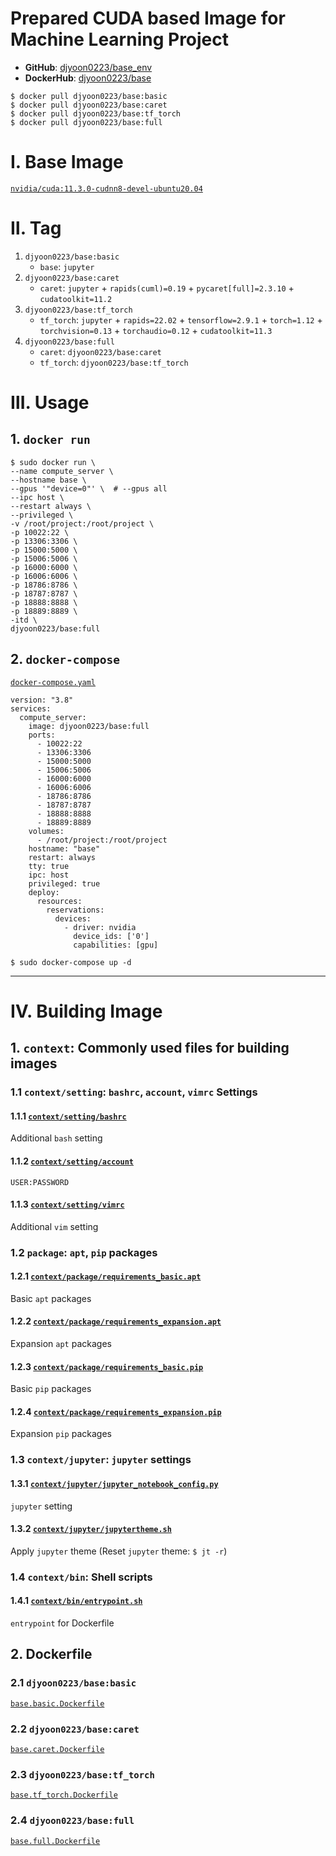# Prepared CUDA based Image for Machine Learning Project
- **GitHub**: [djyoon0223/base_env](https://github.com/djy-git/base_env)
- **DockerHub**: [djyoon0223/base](https://hub.docker.com/repository/docker/djyoon0223/base)
```
$ docker pull djyoon0223/base:basic
$ docker pull djyoon0223/base:caret
$ docker pull djyoon0223/base:tf_torch
$ docker pull djyoon0223/base:full
```

# Ⅰ. Base Image
[`nvidia/cuda:11.3.0-cudnn8-devel-ubuntu20.04`](https://hub.docker.com/r/nvidia/cuda/tags)


# Ⅱ. Tag
1. `djyoon0223/base:basic`
   - `base`: `jupyter`
2. `djyoon0223/base:caret`
   - `caret`: `jupyter` + `rapids(cuml)=0.19` + `pycaret[full]=2.3.10` + `cudatoolkit=11.2`
3. `djyoon0223/base:tf_torch`
   - `tf_torch`: `jupyter` + `rapids=22.02` + `tensorflow=2.9.1` + `torch=1.12` + `torchvision=0.13` + `torchaudio=0.12` + `cudatoolkit=11.3`
4. `djyoon0223/base:full`
   - `caret`: `djyoon0223/base:caret`
   - `tf_torch`: `djyoon0223/base:tf_torch`


# Ⅲ. Usage
## 1. `docker run`
```
$ sudo docker run \
--name compute_server \
--hostname base \
--gpus '"device=0"' \  # --gpus all 
--ipc host \
--restart always \
--privileged \
-v /root/project:/root/project \
-p 10022:22 \
-p 13306:3306 \
-p 15000:5000 \
-p 15006:5006 \
-p 16000:6000 \
-p 16006:6006 \
-p 18786:8786 \
-p 18787:8787 \
-p 18888:8888 \
-p 18889:8889 \
-itd \
djyoon0223/base:full
```

## 2. `docker-compose`
[`docker-compose.yaml`](https://github.com/djy-git/base_env/blob/main/docker-compose.yaml)
```
version: "3.8"
services:
  compute_server:
    image: djyoon0223/base:full
    ports:
      - 10022:22
      - 13306:3306
      - 15000:5000
      - 15006:5006
      - 16000:6000
      - 16006:6006
      - 18786:8786
      - 18787:8787
      - 18888:8888
      - 18889:8889
    volumes:
      - /root/project:/root/project
    hostname: "base"
    restart: always
    tty: true
    ipc: host
    privileged: true
    deploy:
      resources:
        reservations:
          devices:
            - driver: nvidia
              device_ids: ['0']
              capabilities: [gpu]
```

`$ sudo docker-compose up -d`


---


# Ⅳ. Building Image
## 1. `context`: Commonly used files for building images
### 1.1 `context/setting`: `bashrc`, `account`, `vimrc` Settings
#### 1.1.1 [`context/setting/bashrc`](https://github.com/djy-git/base_env/blob/main/context/setting/bashrc)
Additional `bash` setting


#### 1.1.2 [`context/setting/account`](https://github.com/djy-git/base_env/blob/main/context/setting/account)
`USER:PASSWORD`

#### 1.1.3 [`context/setting/vimrc`](https://github.com/djy-git/base_env/blob/main/context/setting/vimrc)
Additional `vim` setting

### 1.2 `package`: `apt`, `pip` packages
#### 1.2.1 [`context/package/requirements_basic.apt`](https://github.com/djy-git/base_env/blob/main/context/package/requirements_basic.apt)
Basic `apt` packages


#### 1.2.2 [`context/package/requirements_expansion.apt`](https://github.com/djy-git/base_env/blob/main/context/package/requirements_expansion.apt)
Expansion `apt` packages 

#### 1.2.3 [`context/package/requirements_basic.pip`](https://github.com/djy-git/base_env/blob/main/context/package/requirements_basic.pip)
Basic `pip` packages

#### 1.2.4 [`context/package/requirements_expansion.pip`](https://github.com/djy-git/base_env/blob/main/context/package/requirements_expansion.pip)
Expansion `pip` packages


### 1.3 `context/jupyter`: `jupyter` settings
#### 1.3.1 [`context/jupyter/jupyter_notebook_config.py`](https://github.com/djy-git/base_env/blob/main/context/jupyter/jupyter_notebook_config.py)
`jupyter` setting

#### 1.3.2 [`context/jupyter/jupytertheme.sh`](https://github.com/djy-git/base_env/blob/main/context/jupyter/jupytertheme.sh)
Apply `jupyter` theme (Reset `jupyter` theme: `$ jt -r`)

### 1.4 `context/bin`: Shell scripts
#### 1.4.1 [`context/bin/entrypoint.sh`](https://github.com/djy-git/base_env/blob/main/context/bin/entrypoint.sh)
`entrypoint` for Dockerfile


## 2. Dockerfile
### 2.1 `djyoon0223/base:basic`
[`base.basic.Dockerfile`](https://github.com/djy-git/base_env/blob/main/base.basic.Dockerfile)

### 2.2 `djyoon0223/base:caret`
[`base.caret.Dockerfile`](https://github.com/djy-git/base_env/blob/main/base.caret.Dockerfile)

### 2.3 `djyoon0223/base:tf_torch`
[`base.tf_torch.Dockerfile`](https://github.com/djy-git/base_env/blob/main/base.tf_torch.Dockerfile)

### 2.4 `djyoon0223/base:full`
[`base.full.Dockerfile`](https://github.com/djy-git/base_env/blob/main/base.full.Dockerfile)
